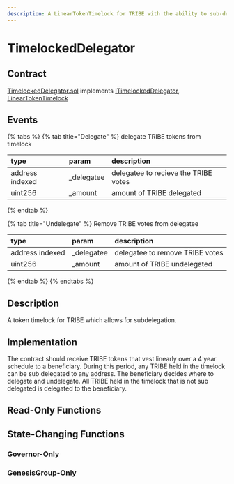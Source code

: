 ```yaml
---
description: A LinearTokenTimelock for TRIBE with the ability to sub-delegate locked tokens
---
```


# TimelockedDelegator

## Contract

[TimelockedDelegator.sol](https://github.com/fei-protocol/fei-protocol-core/blob/master/contracts/dao/TimelockedDelegator.sol) implements [ITimelockedDelegator](https://github.com/fei-protocol/fei-protocol-core/blob/master/contracts/dao/ITimelockedDelegator.sol), [LinearTokenTimelock](https://github.com/fei-protocol/fei-protocol-core/blob/master/contracts/utils/LinearTokenTimelock.sol)

## Events

{% tabs %}
{% tab title="Delegate" %}
delegate TRIBE tokens from timelock

| type | param | description |
| :--- | :--- | :--- |
| address indexed | \_delegatee | delegatee to recieve the TRIBE votes |
| uint256 | \_amount | amount of TRIBE delegated |
{% endtab %}

{% tab title="Undelegate" %}
Remove TRIBE votes from delegatee

| type | param | description |
| :--- | :--- | :--- |
| address indexed | \_delegatee | delegatee to remove TRIBE votes |
| uint256 | \_amount | amount of TRIBE undelegated |
{% endtab %}
{% endtabs %}

## Description

A token timelock for TRIBE which allows for subdelegation.

## Implementation

The contract should receive TRIBE tokens that vest linearly over a 4 year schedule to a beneficiary. During this period, any TRIBE held in the timelock can be sub delegated to any address. The beneficiary decides where to delegate and undelegate. All TRIBE held in the timelock that is not sub delegated is delegated to the beneficiary.

## Read-Only Functions

## State-Changing Functions <a id="state-changing-functions"></a>

### Governor-Only 

### GenesisGroup-Only

